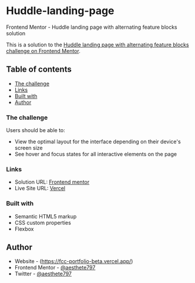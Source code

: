 # Huddle-landing-page
Frontend Mentor - Huddle landing page with alternating feature blocks solution

This is a solution to the [Huddle landing page with alternating feature blocks challenge on Frontend Mentor](https://www.frontendmentor.io/challenges/huddle-landing-page-with-alternating-feature-blocks-5ca5f5981e82137ec91a5100). 


## Table of contents

  - [The challenge](#the-challenge)
  - [Links](#links)
  - [Built with](#built-with)
- [Author](#author)



### The challenge

Users should be able to:

- View the optimal layout for the interface depending on their device's screen size
- See hover and focus states for all interactive elements on the page

### Links

- Solution URL: [Frontend mentor](https://www.frontendmentor.io/solutions/responsive-huddle-landing-page-with-alternating-feature-with-flexbox-Ug4g3g9WhZ)
- Live Site URL: [Vercel](https://huddle-landing-page-ten-zeta.vercel.app/)

### Built with

- Semantic HTML5 markup
- CSS custom properties
- Flexbox

## Author

- Website - (https://fcc-portfolio-beta.vercel.app/)
- Frontend Mentor - [@aesthete797](https://www.frontendmentor.io/profile/aesthete797)
- Twitter - [@aesthete797](https://twitter.com/Aesthete797?t=muygWB05vQALbcxVjiDZKw&s=09)

